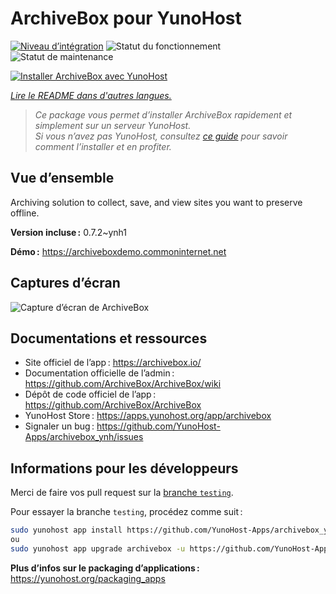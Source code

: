 <!--
Nota bene : ce README est automatiquement généré par <https://github.com/YunoHost/apps/tree/master/tools/readme_generator>
Il NE doit PAS être modifié à la main.
-->

# ArchiveBox pour YunoHost

[![Niveau d’intégration](https://dash.yunohost.org/integration/archivebox.svg)](https://dash.yunohost.org/appci/app/archivebox) ![Statut du fonctionnement](https://ci-apps.yunohost.org/ci/badges/archivebox.status.svg) ![Statut de maintenance](https://ci-apps.yunohost.org/ci/badges/archivebox.maintain.svg)

[![Installer ArchiveBox avec YunoHost](https://install-app.yunohost.org/install-with-yunohost.svg)](https://install-app.yunohost.org/?app=archivebox)

*[Lire le README dans d'autres langues.](./ALL_README.md)*

> *Ce package vous permet d’installer ArchiveBox rapidement et simplement sur un serveur YunoHost.*  
> *Si vous n’avez pas YunoHost, consultez [ce guide](https://yunohost.org/install) pour savoir comment l’installer et en profiter.*

## Vue d’ensemble

Archiving solution to collect, save, and view sites you want to preserve offline.


**Version incluse :** 0.7.2~ynh1

**Démo :** <https://archiveboxdemo.commoninternet.net>

## Captures d’écran

![Capture d’écran de ArchiveBox](./doc/screenshots/screenshot_archivebox1.png)

## Documentations et ressources

- Site officiel de l’app : <https://archivebox.io/>
- Documentation officielle de l’admin : <https://github.com/ArchiveBox/ArchiveBox/wiki>
- Dépôt de code officiel de l’app : <https://github.com/ArchiveBox/ArchiveBox>
- YunoHost Store : <https://apps.yunohost.org/app/archivebox>
- Signaler un bug : <https://github.com/YunoHost-Apps/archivebox_ynh/issues>

## Informations pour les développeurs

Merci de faire vos pull request sur la [branche `testing`](https://github.com/YunoHost-Apps/archivebox_ynh/tree/testing).

Pour essayer la branche `testing`, procédez comme suit :

```bash
sudo yunohost app install https://github.com/YunoHost-Apps/archivebox_ynh/tree/testing --debug
ou
sudo yunohost app upgrade archivebox -u https://github.com/YunoHost-Apps/archivebox_ynh/tree/testing --debug
```

**Plus d’infos sur le packaging d’applications :** <https://yunohost.org/packaging_apps>
